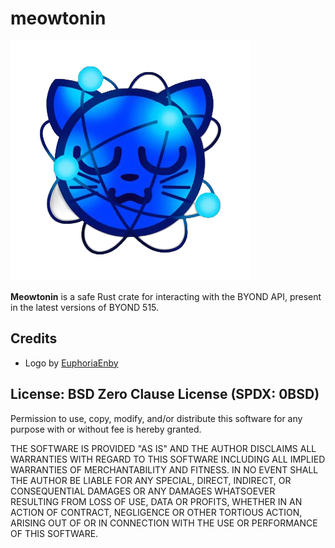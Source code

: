 # meowtonin

![Meowtonin Logo](.github/assets/meowtonin-logo.png)

**Meowtonin** is a safe Rust crate for interacting with the BYOND API, present in the latest versions of BYOND 515.

## Credits

- Logo by [EuphoriaEnby](https://twitter.com/EuphoriaEnby)

## License: BSD Zero Clause License (SPDX: 0BSD)

Permission to use, copy, modify, and/or distribute this software for any purpose
with or without fee is hereby granted.

THE SOFTWARE IS PROVIDED "AS IS" AND THE AUTHOR DISCLAIMS ALL WARRANTIES WITH
REGARD TO THIS SOFTWARE INCLUDING ALL IMPLIED WARRANTIES OF MERCHANTABILITY AND
FITNESS. IN NO EVENT SHALL THE AUTHOR BE LIABLE FOR ANY SPECIAL, DIRECT,
INDIRECT, OR CONSEQUENTIAL DAMAGES OR ANY DAMAGES WHATSOEVER RESULTING FROM LOSS
OF USE, DATA OR PROFITS, WHETHER IN AN ACTION OF CONTRACT, NEGLIGENCE OR OTHER
TORTIOUS ACTION, ARISING OUT OF OR IN CONNECTION WITH THE USE OR PERFORMANCE OF
THIS SOFTWARE.
